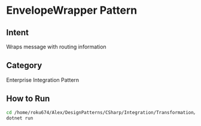 # EnvelopeWrapper Pattern

## Intent
Wraps message with routing information

## Category
Enterprise Integration Pattern

## How to Run
```bash
cd /home/roku674/Alex/DesignPatterns/CSharp/Integration/Transformation/EnvelopeWrapper
dotnet run
```
